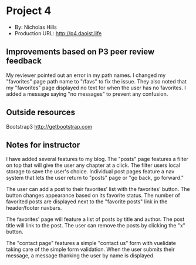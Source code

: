 

# Project 4
+ By: Nicholas Hills
+ Production URL: <http://p4.daoist.life>

## Improvements based on P3 peer review feedback
My reviewer pointed out an error in my path names. I changed my "favorites" page path name to "/favs" to fix the issue. They also noted that 
my "favorites" page displayed no text for when the user has no favorites. I added a message saying "no messages" to prevent any confusion.

## Outside resources
Bootstrap3 <http://getbootstrap.com>

## Notes for instructor
I have added several features to my blog. The "posts" page features a filter on top that will give the user any chapter at a click. The filter
users local storage to save the user's choice. Individual post pages feature a nav system that lets the user return to "posts" page or "go back, go forward."

The user can add a post to their favorites' list with the favorites' button. The button changes appearance based on its favorite status. The number
of favorited posts are displayed next to the "favorite posts" link in the header/footer navbars.

The favorites' page will feature a list of posts by title and author. The post title will link to the post. The user can remove the posts by clicking the "x" button. 

The "contact page" features a simple "contact us" form with vuelidate taking care of the simple form validation. When the user submits their message, a message thanking the user by name is displayed.
